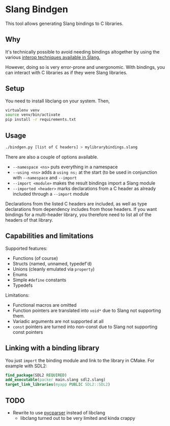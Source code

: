 Slang Bindgen
=============

This tool allows generating Slang bindings to C libraries.

## Why

It's technically possible to avoid needing bindings altogether by using the 
various [interop techniques available in Slang.](https://shader-slang.org/slang/user-guide/a1-04-interop.html)

However, doing so is very error-prone and unergonomic. With bindings, you can
interact with C libraries as if they were Slang libraries.

## Setup

You need to install libclang on your system. Then,
```sh
virtualenv venv
source venv/bin/activate
pip install -r requirements.txt
```

## Usage

```sh
./bindgen.py [list of C headers] > mylibrarybindings.slang
```

There are also a couple of options available.

* `--namespace <ns>` puts everything in a namespace
* `--using <ns>` adds a `using ns;` at the start (to be used in conjunction with `--namespace` and `--import`
* `--import <module>` makes the result bindings import a Slang module
* `--imported <header>` marks declarations from a C header as already included through a `--import` module

Declarations from the listed C headers are included, as well as type
declarations from dependency includes from those headers. If you want bindings
for a multi-header library, you therefore need to list all of the headers of
that library.

## Capabilities and limitations

Supported features:
* Functions (of course)
* Structs (named, unnamed, typedef'd)
* Unions (cleanly emulated via `property`)
* Enums
* Simple `#define` constants
* Typedefs

Limitations:
* Functional macros are omitted
* Function pointers are translated into `void*` due to Slang not supporting them.
* Variadic arguments are not supported at all
* `const` pointers are turned into non-const due to Slang not supporting const pointers

## Linking with a binding library

You just `import` the binding module and link to the library in CMake.
For example with SDL2:

```cmake
find_package(SDL2 REQUIRED)
add_executable(packer main.slang sdl2.slang)
target_link_libraries(myapp PUBLIC SDL2::SDL2)
```

## TODO

* Rewrite to use [pycparser](https://github.com/eliben/pycparser) instead of libclang
    - libclang turned out to be very limited and kinda crappy

